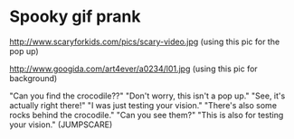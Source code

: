 # Spooky gif prank


http://www.scaryforkids.com/pics/scary-video.jpg
(using this pic for the pop up)

http://www.googida.com/art4ever/a0234/l01.jpg
(using this pic for background)

"Can you find the crocodile??"
"Don't worry, this isn't a pop up."
"See, it's actually right there!"
"I was just testing your vision."
"There's also some rocks behind the crocodile."
"Can you see them?"
"This is also for testing your vision."
(JUMPSCARE)













